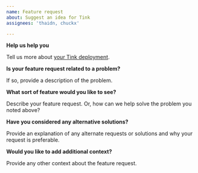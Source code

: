 ```yaml
---
name: Feature request
about: Suggest an idea for Tink
assignees: 'thaidn, chuckx'

---
```


**Help us help you**

Tell us more about
[your Tink deployment](https://docs.google.com/forms/d/1mhHvyNJQgTXFDnqOermB7-BD8GQSyvtFPUAhILRbYcA/).

**Is your feature request related to a problem?**

If so, provide a description of the problem.

**What sort of feature would you like to see?**

Describe your feature request. Or, how can we help solve the problem you noted
above?

**Have you considered any alternative solutions?**

Provide an explanation of any alternate requests or solutions and why your
request is preferable.

**Would you like to add additional context?**

Provide any other context about the feature request.
